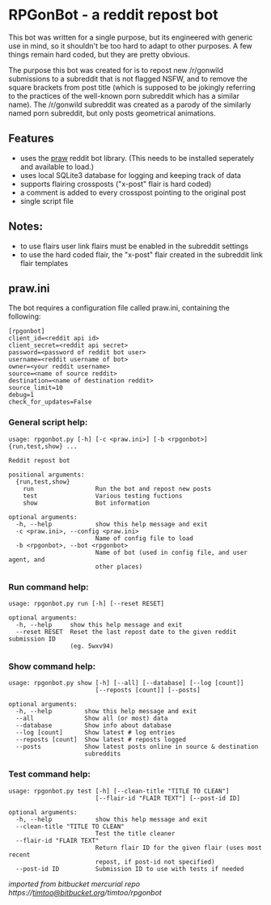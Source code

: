 # RPGonBot - a reddit repost bot

This bot was written for a single purpose, but its engineered with generic use
in mind, so it shouldn't be too hard to adapt to other purposes. A few things
remain hard coded, but they are pretty obvious.

The purpose this bot was created for is to repost new /r/gonwild submissions to a
subreddit that is not flagged NSFW, and to remove the square brackets from post title
(which is supposed to be jokingly referring to the practices of the well-known porn
subreddit which has a similar name). The /r/gonwild subreddit was created as a parody
of the similarly named porn subreddit, but only posts geometrical animations.

## Features

- uses the [praw](https://praw.readthedocs.io) reddit bot library.
  (This needs to be installed seperately and available to load.)
- uses local SQLite3 database for logging and keeping track of data
- supports flairing crossposts ("x-post" flair is hard coded)
- a comment is added to every crosspost pointing to the original post
- single script file

## Notes:

- to use flairs user link flairs must be enabled in the subreddit settings
- to use the hard coded flair, the "x-post" flair created in the subreddit link flair templates

## praw.ini

The bot requires a configuration file called praw.ini, containing the following:

    [rpgonbot]
    client_id=<reddit api id>
    client_secret=<reddit api secret>
    password=<password of reddit bot user>
    username=<reddit username of bot>
    owner=<your reddit username>
    source=<name of source reddit>
    destination=<name of destination reddit>
    source_limit=10
    debug=1
    check_for_updates=False

### General script help:

    usage: rpgonbot.py [-h] [-c <praw.ini>] [-b <rpgonbot>] {run,test,show} ...

    Reddit repost bot

    positional arguments:
      {run,test,show}
        run                 Run the bot and repost new posts
        test                Various testing fuctions
        show                Bot information

    optional arguments:
      -h, --help            show this help message and exit
      -c <praw.ini>, --config <praw.ini>
                            Name of config file to load
      -b <rpgonbot>, --bot <rpgonbot>
                            Name of bot (used in config file, and user agent, and
                            other places)

### Run command help:

    usage: rpgonbot.py run [-h] [--reset RESET]

    optional arguments:
      -h, --help     show this help message and exit
      --reset RESET  Reset the last repost date to the given reddit submission ID
                     (eg. 5wxv94)

### Show command help:

    usage: rpgonbot.py show [-h] [--all] [--database] [--log [count]]
                            [--reposts [count]] [--posts]

    optional arguments:
      -h, --help         show this help message and exit
      --all              Show all (or most) data
      --database         Show info about database
      --log [count]      Show latest # log entries
      --reposts [count]  Show latest # reposts logged
      --posts            Show latest posts online in source & destination
                         subreddits

### Test command help:

    usage: rpgonbot.py test [-h] [--clean-title "TITLE TO CLEAN"]
                            [--flair-id "FLAIR TEXT"] [--post-id ID]

    optional arguments:
      -h, --help            show this help message and exit
      --clean-title "TITLE TO CLEAN"
                            Test the title cleaner
      --flair-id "FLAIR TEXT"
                            Return flair ID for the given flair (uses most recent
                            repost, if post-id not specified)
      --post-id ID          Submission ID to use with tests if needed

*imported from bitbucket mercurial repo https://timtoo@bitbucket.org/timtoo/rpgonbot*
